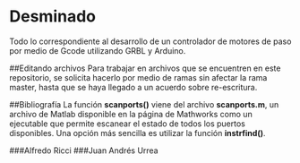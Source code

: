 # Desminado
Todo lo correspondiente al desarrollo de un controlador de motores de paso por medio de Gcode utilizando GRBL y Arduino. 

##Editando archivos
Para trabajar en archivos que se encuentren en este repositorio, se solicita hacerlo por medio de ramas sin afectar la rama master, hasta que se haya llegado a un acuerdo sobre re-escritura.

##Bibliografía
La función **scanports()** viene del archivo **scanports.m**, un archivo de Matlab disponible en la página de Mathworks como un ejecutable que permite escanear el estado de todos los puertos disponibles. Una opción más sencilla es utilizar la función **instrfind()**.

###Alfredo Ricci
###Juan Andrés Urrea
